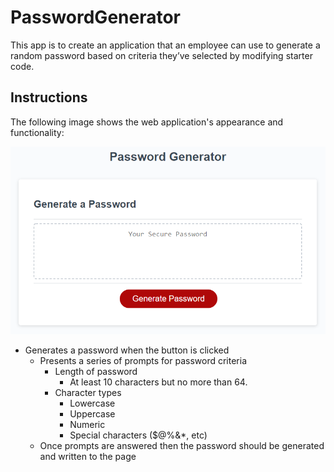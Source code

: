 # PasswordGenerator

This app is to create an application that an employee can use to generate a random password based on criteria they’ve selected by modifying starter code.

## Instructions

The following image shows the web application's appearance and functionality:

![password generator demo](./assets/app.png)


* Generates a password when the button is clicked
  * Presents a series of prompts for password criteria
    * Length of password
      * At least 10 characters but no more than 64.
    * Character types
      * Lowercase
      * Uppercase
      * Numeric
      * Special characters ($@%&*, etc)
  * Once prompts are answered then the password should be generated and written to the page